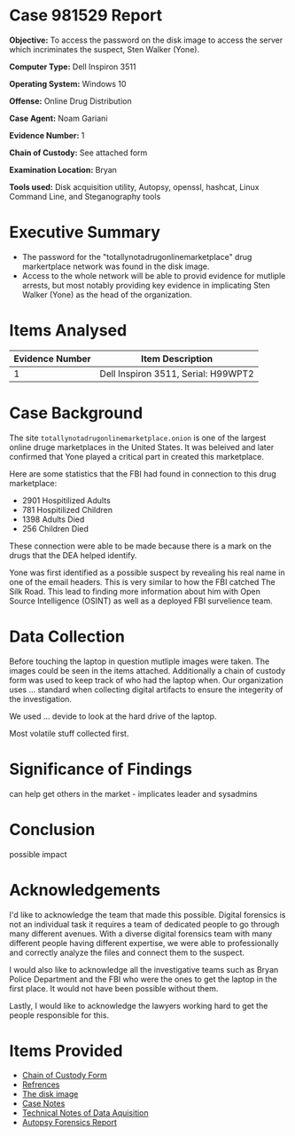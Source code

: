 # Case 981529 Report

**Objective:** To access the password on the disk image to access the server which incriminates the suspect, Sten Walker (Yone).

**Computer Type:** Dell Inspiron 3511

**Operating System:** Windows 10

**Offense:** Online Drug Distribution

**Case Agent:** Noam Gariani

**Evidence Number:** 1

**Chain of Custody:** See attached form

**Examination Location:** Bryan

**Tools used:** Disk acquisition utility, Autopsy, openssl, hashcat, Linux Command Line, and Steganography tools

# Executive Summary

* The password for the "totallynotadrugonlinemarketplace" drug markertplace network was found in the disk image.
* Access to the whole network will be able to provid evidence for mutliple arrests, but most notably providing key evidence in implicating Sten Walker (Yone) as the head of the organization.

# Items Analysed 

| Evidence Number  | Item Description                     |
| -------------    | -------------                        |
| 1                | Dell Inspiron 3511, Serial: H99WPT2  |

# Case Background

The site ```totallynotadrugonlinemarketplace.onion``` is one of the largest online druge marketplaces in the United States. It was beleived and later confirmed that Yone played a critical part in created this marketplace.

Here are some statistics that the FBI had found in connection to this drug marketplace: 

* 2901 Hospitilized Adults
* 781 Hospitilized Children
* 1398 Adults Died
* 256 Children Died

These connection were able to be made because there is a mark on the drugs that the DEA helped identify.

Yone was first identified as a possible suspect by revealing his real name in one of the email headers. This is very similar to how the FBI catched The Silk Road. This lead to finding more information about him with Open Source Intelligence (OSINT) as well as a deployed FBI survelience team.

# Data Collection

Before touching the laptop in question mutliple images were taken. The images could be seen in the items attached. Additionally a chain of custody form was used to keep track of who had the laptop when. Our organization uses ... standard when collecting digital artifacts to ensure the integerity of the investigation.

We used ... devide to look at the hard drive of the laptop.

Most volatile stuff collected first.

# Significance of Findings

can help get others in the market - implicates leader and sysadmins 

# Conclusion

possible impact

# Acknowledgements

I'd like to acknowledge the team that made this possible. Digital forensics is not an individual task it requires a team of dedicated people to go through many different avenues. With a diverse digital forensics team with many different people having different expertise, we were able to professionally and correctly analyze the files and connect them to the suspect.

I would also like to acknowledge all the investigative teams such as Bryan Police Department and the FBI who were the ones to get the laptop in the first place. It would not have been possible without them.

Lastly, I would like to acknowledge the lawyers working hard to get the people responsible for this.

# Items Provided

* [Chain of Custody Form](https://github.com/noamgariani11/Mock-Report/blob/main/chain-of-custody.pdf)
* [Refrences](https://github.com/noamgariani11/Mock-Report/blob/main/references.md)
* [The disk image](https://artifacts.picoctf.net/c/485/disk.flag.img.gz)
* [Case Notes](https://github.com/noamgariani11/Mock-Report/blob/main/CaseNotes.md)
* [Technical Notes of Data Aquisition](https://github.com/noamgariani11/Mock-Report/blob/main/technicalNotes.md)
* [Autopsy Forensics Report](https://github.com/noamgariani11/Mock-Report/tree/main/MockReport%20HTML%20Report%2004-16-2023-11-33-24)






